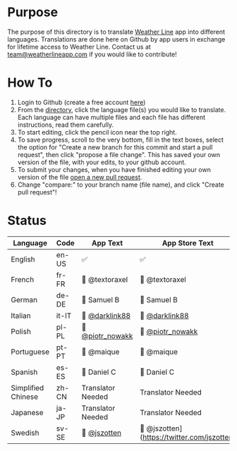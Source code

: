 # Purpose

The purpose of this directory is to translate [Weather Line](https://apps.apple.com/us/app/id715319015) app into different languages. Translations are done here on Github by app users in exchange for lifetime access to Weather Line. Contact us at team@weatherlineapp.com if you would like to contribute!

# How To

1. Login to Github (create a free account [here](github.com/join))
2. From the [directory](https://github.com/weather-line/translations), click the language file(s) you would like to translate. Each language can have multiple files and each file has different instructions, read them carefully.
3. To start editing, click the pencil icon near the top right.
4. To save progress, scroll to the very bottom, fill in the text boxes, select the option for "Create a new branch for this commit and start a pull request", then click "propose a file change". This has saved your own version of the file, with your edits, to your github account.
6. To submit your changes, when you have finished editing your own version of the file [open a new pull request](https://github.com/weather-line/translations/pulls).
7. Change "compare:" to your branch name (file name), and click "Create pull request"! 

# Status

|Language | Code | App Text | App Store Text | Reviewers
|--------------|----------|----------------|-----------------|--------|
| English | en-US | ✅ | ✅ |
| French | fr-FR | 🚧 @textoraxel | 🚧 @textoraxel | [@nildeala](https://twitter.com/Nildeala) 
| German | de-DE | 🚧 Samuel B | 🚧 Samuel B  | [@thechriiiistoph](https://twitter.com/thechriiistoph) [@Danneh_K](https://twitter.com/Danneh_K)
| Italian | it-IT | 🚧 [@darklink88](https://twitter.com/darklink88) | 🚧 [@darklink88](https://twitter.com/darklink88) |
| Polish | pl-PL | 🚧 [@piotr_nowakk](https://twitter.com/piotr_nowakk) | 🚧 [@piotr_nowakk](https://twitter.com/piotr_nowakk) |
| Portuguese | pt-PT | 🚧 @maique | 🚧 @maique |
| Spanish | es-ES | 🚧 Daniel C | 🚧 Daniel C | [@vsolefe](https://twitter.com/vsolefe)
| Simplified Chinese | zh-CN | Translator Needed | Translator Needed |
| Japanese | ja-JP | Translator Needed | Translator Needed | 
| Swedish | sv-SE | 🚧 [@jszotten](https://twitter.com/jszotten) | 🚧 @jszotten](https://twitter.com/jszotten)
